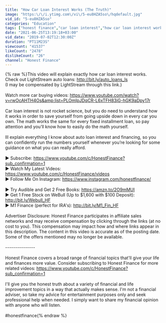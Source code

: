 ```yaml
---
title: "How Car Loan Interest Works (The Truth)"
image: "https:\/\/i.ytimg.com\/vi\/5-eu8HZA5so\/hqdefault.jpg"
vid_id: "5-eu8HZA5so"
categories: "Education"
tags: ["honest finance","car loan interest","how car loan interest works"]
date: "2021-06-25T13:19:18+03:00"
vid_date: "2019-07-02T12:30:00Z"
duration: "PT11M23S"
viewcount: "41537"
likeCount: "2478"
dislikeCount: "26"
channel: "Honest Finance"
---
```

{% raw %}This video will explain exactly how car loan interest works.<br />Check out LightStream auto loans: <a rel="nofollow" target="blank" href="http://bit.ly/auto_loans_ls">http://bit.ly/auto_loans_ls</a><br />(I may be compensated by LightStream through this link.)<br /><br />Watch more car buying videos: <a rel="nofollow" target="blank" href="https://www.youtube.com/watch?v=rwOcAHTH4Os&amp;list=PLOmIpJDqCR-L6xTFH83iG-hGK9aDpy17r">https://www.youtube.com/watch?v=rwOcAHTH4Os&amp;list=PLOmIpJDqCR-L6xTFH83iG-hGK9aDpy17r</a><br /><br />Car loan interest is not rocket science, but you do need to understand how it works in order to save yourself from going upside down in every car you own. The math works the same for every fixed installment loan, so pay attention and you’ll know how to easily do the math yourself.<br /><br />Ill explain everything I know about auto loan interest and financing, so you can confidently run the numbers yourself whenever you’re looking for some guidance on what you can really afford.<br /><br />► Subscribe: <a rel="nofollow" target="blank" href="https://www.youtube.com/c/HonestFinance?sub_confirmation=1">https://www.youtube.com/c/HonestFinance?sub_confirmation=1</a><br />► Watch My Latest Videos: <a rel="nofollow" target="blank" href="https://www.youtube.com/c/HonestFinance/videos">https://www.youtube.com/c/HonestFinance/videos</a><br />► Follow Me On Instagram: <a rel="nofollow" target="blank" href="https://www.instagram.com/honestfinance/">https://www.instagram.com/honestfinance/</a><br /><br />► Try Audible and Get 2 Free Books: <a rel="nofollow" target="blank" href="https://amzn.to/2O9mMUI">https://amzn.to/2O9mMUI</a><br />► Get 1 Free Stock on WeBull (Up to $1,600 with $100 Deposit): <a rel="nofollow" target="blank" href="http://bit.ly/Webull_HF">http://bit.ly/Webull_HF</a><br />► M1 Finance (perfect for IRA's): <a rel="nofollow" target="blank" href="http://bit.ly/M1_Fin_HF">http://bit.ly/M1_Fin_HF</a><br /><br />Advertiser Disclosure: Honest Finance participates in affiliate sales networks and may receive compensation by clicking through the links (at no cost to you). This compensation may impact how and where links appear in this description. The content in this video is accurate as of the posting date. Some of the offers mentioned may no longer be available.<br /><br />---------------<br /><br />Honest Finance covers a broad range of financial topics that'll give your life and finances more value. Consider subscribing to Honest Finance for more related videos: <a rel="nofollow" target="blank" href="https://www.youtube.com/c/HonestFinance?sub_confirmation=1">https://www.youtube.com/c/HonestFinance?sub_confirmation=1</a><br /><br />I'll give you the honest truth about a variety of financial and life improvement topics in a way that actually makes sense. I'm not a financial adviser, so take my advice for entertainment purposes only and seek professional help when needed. I simply want to share my financial opinion with anyone who will listen.<br /><br />#honestfinance{% endraw %}
